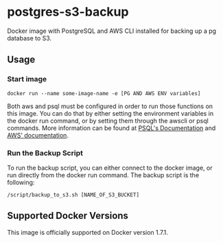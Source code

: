 # postgres-s3-backup
Docker image with PostgreSQL and AWS CLI installed for backing up a pg database to S3.

## Usage

### Start image
```docker run --name some-image-name -e [PG AND AWS ENV variables]```

Both aws and psql must be configured in order to run those functions on this image. You can do that by either setting the environment variables in the docker run command, or by setting them through the awscli or psql commands. More information can be found at [PSQL's Documentation](http://www.postgresql.org/docs/9.2/static/app-psql.html) and [AWS' documentation](http://docs.aws.amazon.com/cli/latest/userguide/cli-chap-getting-started.html).

### Run the Backup Script

To run the backup script, you can either connect to the docker image, or run directly from the docker run command. The backup script is the following:

```/script/backup_to_s3.sh [NAME_OF_S3_BUCKET]```
 
## Supported Docker Versions
This image is officially supported on Docker version 1.7.1.
